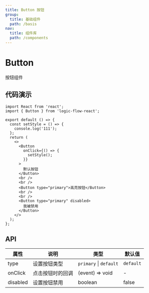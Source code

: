 ```yaml
---
title: Button 按钮
group:
  title: 基础组件
  path: /basis
nav:
  title: 组件库
  path: /components
---
```


# Button

按钮组件

## 代码演示

```tsx
import React from 'react';
import { Button } from 'logic-flow-react';

export default () => {
  const setStyle = () => {
    console.log('111');
  };
  return (
    <>
      <Button
        onClick={() => {
          setStyle();
        }}
      >
        默认按钮
      </Button>
      <br />
      <br />
      <Button type="primary">高亮按钮</Button>
      <br />
      <br />
      <Button type="primary" disabled>
        我被禁用
      </Button>
    </>
  );
};
```

## API

| 属性     | 说明             | 类型                   | 默认值    |
| -------- | ---------------- | ---------------------- | --------- |
| type     | 设置按钮类型     | `primary` \| `default` | `default` |
| onClick  | 点击按钮时的回调 | (event) => void        | -         |
| disabled | 设置按钮禁用     | boolean                | false     |
